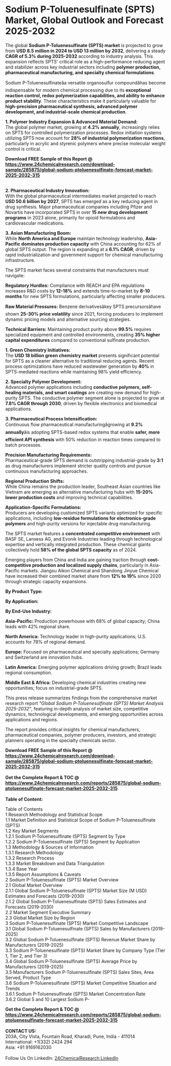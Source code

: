<h1>Sodium P-Toluenesulfinate (SPTS) Market, Global Outlook and Forecast 2025-2032</h1><p>The global <strong>Sodium P-Toluenesulfinate (SPTS) market</strong> is projected to grow from <strong>USD 8.5 million in 2024 to USD 13 million by 2032</strong>, delivering a steady <strong>CAGR of 5.3% during 2025-2032</strong> according to industry analysis. This expansion reflects SPTS' critical role as a high-performance reducing agent and stabilizer across key industrial sectors including <strong>polymer production, pharmaceutical manufacturing, and specialty chemical formulations</strong>.</p><p>Sodium P-Toluenesulfinateâa versatile organosulfur compoundâhas become indispensable for modern chemical processing due to its <strong>exceptional reaction control, redox polymerization capabilities, and ability to enhance product stability</strong>. These characteristics make it particularly valuable for <strong>high-precision pharmaceutical synthesis, advanced polymer development, and industrial-scale chemical production</strong>.</p><p><strong>1. Polymer Industry Expansion &amp; Advanced Material Demand:</strong><br>
The global polymer market, growing at <strong>4.2% annually</strong>, increasingly relies on SPTS for controlled polymerization processes. Redox initiation systems utilizing SPTS now account for <strong>28% of industrial polymerization reactions</strong>, particularly in acrylic and styrenic polymers where precise molecular weight control is critical.</p><div><b>Download FREE Sample of this Report @ 
            <a href="https://www.24chemicalresearch.com/download-sample/285875/global-sodium-ptoluenesulfinate-forecast-market-2025-2032-315">
            https://www.24chemicalresearch.com/download-sample/285875/global-sodium-ptoluenesulfinate-forecast-market-2025-2032-315</a></b></div><br><p><strong>2. Pharmaceutical Industry Innovation:</strong><br>
With the global pharmaceutical intermediates market projected to reach <strong>USD 50.6 billion by 2027</strong>, SPTS has emerged as a key reducing agent in drug synthesis. Major pharmaceutical companies including Pfizer and Novartis have incorporated SPTS in over <strong>15 new drug development programs</strong> in 2023 alone, primarily for opioid formulations and cardiovascular medications.</p><p><strong>3. Asian Manufacturing Boom:</strong><br>
While <strong>North America and Europe</strong> maintain technology leadership, <strong>Asia-Pacific dominates production capacity</strong> with China accounting for 62% of global SPTS output. The region is expanding at a <strong>6.1% CAGR</strong>, driven by rapid industrialization and government support for chemical manufacturing infrastructure.</p><p>The SPTS market faces several constraints that manufacturers must navigate:</p><p><strong>Regulatory Hurdles:</strong> Compliance with REACH and EPA regulations increases R&amp;D costs by <strong>12-18%</strong> and extends time-to-market by <strong>8-10 months</strong> for new SPTS formulations, particularly affecting smaller producers.</p><p><strong>Raw Material Pressures:</strong> Benzene derivativesâkey SPTS precursorsâhave shown <strong>25-30% price volatility</strong> since 2021, forcing producers to implement dynamic pricing models and alternative sourcing strategies.</p><p><strong>Technical Barriers:</strong> Maintaining product purity above <strong>99.5%</strong> requires specialized equipment and controlled environments, creating <strong>35% higher capital expenditures</strong> compared to conventional sulfinate production.</p><p><strong>1. Green Chemistry Initiatives:</strong><br>
The <strong>USD 18 billion green chemistry market</strong> presents significant potential for SPTS as a cleaner alternative to traditional reducing agents. Recent process optimizations have reduced wastewater generation by <strong>40%</strong> in SPTS-mediated reactions while maintaining 98% yield efficiency.</p><p><strong>2. Specialty Polymer Development:</strong><br>
Advanced polymer applications including <strong>conductive polymers, self-healing materials, and smart coatings</strong> are creating new demand for high-purity SPTS. The conductive polymer segment alone is projected to grow at <strong>7.8% CAGR through 2030</strong>, driven by flexible electronics and biomedical applications.</p><p><strong>3. Pharmaceutical Process Intensification:</strong><br>
Continuous flow pharmaceutical manufacturingâgrowing at <strong>9.2% annually</strong>âis adopting SPTS-based redox systems that enable <strong>safer, more efficient API synthesis</strong> with 50% reduction in reaction times compared to batch processes.</p><p><strong>Precision Manufacturing Requirements:</strong><br>
	Pharmaceutical-grade SPTS demand is outstripping industrial-grade by <strong>3:1</strong> as drug manufacturers implement stricter quality controls and pursue continuous manufacturing approaches.</p><p><strong>Regional Production Shifts:</strong><br>
	While China remains the production leader, Southeast Asian countries like Vietnam are emerging as alternative manufacturing hubs with <strong>15-20% lower production costs</strong> and improving technical capabilities.</p><p><strong>Application-Specific Formulations:</strong><br>
	Producers are developing customized SPTS variants optimized for specific applications, including <strong>low-residue formulations for electronics-grade polymers</strong> and high-purity versions for injectable drug manufacturing.</p><p>The SPTS market features a <strong>concentrated competitive environment</strong> with BASF SE, Lanxess AG, and Evonik Industries leading through technological expertise and vertically integrated production. These chemical giants collectively hold <strong>58% of the global SPTS capacity</strong> as of 2024.</p><p>Emerging players from China and India are gaining traction through <strong>cost-competitive production and localized supply chains</strong>, particularly in Asia-Pacific markets. Jiangsu Aikon Chemical and Shandong Jinyue Chemical have increased their combined market share from <strong>12% to 19%</strong> since 2020 through strategic capacity expansions.</p><p><strong>By Product Type:</strong></p><p><strong>By Application:</strong></p><p><strong>By End-Use Industry:</strong></p><p><strong>Asia-Pacific:</strong> Production powerhouse with 68% of global capacity; China leads with 42% regional share.</p><p><strong>North America:</strong> Technology leader in high-purity applications; U.S. accounts for 78% of regional demand.</p><p><strong>Europe:</strong> Focused on pharmaceutical and specialty applications; Germany and Switzerland are innovation hubs.</p><p><strong>Latin America:</strong> Emerging polymer applications driving growth; Brazil leads regional consumption.</p><p><strong>Middle East &amp; Africa:</strong> Developing chemical industries creating new opportunities; focus on industrial-grade SPTS.</p><p>This press release summarizes findings from the comprehensive market research report <em>"Global Sodium P-Toluenesulfinate (SPTS) Market Analysis 2025-2032"</em>, featuring in-depth analysis of market size, competitive dynamics, technological developments, and emerging opportunities across applications and regions.</p><p>The report provides critical insights for chemical manufacturers, pharmaceutical companies, polymer producers, investors, and strategic planners operating in the specialty chemicals sector.</p><div><b>Download FREE Sample of this Report @ 
            <a href="https://www.24chemicalresearch.com/download-sample/285875/global-sodium-ptoluenesulfinate-forecast-market-2025-2032-315">
            https://www.24chemicalresearch.com/download-sample/285875/global-sodium-ptoluenesulfinate-forecast-market-2025-2032-315</a></b></div><br><div><b>Get the Complete Report & TOC @ 
            <a href="https://www.24chemicalresearch.com/reports/285875/global-sodium-ptoluenesulfinate-forecast-market-2025-2032-315">
            https://www.24chemicalresearch.com/reports/285875/global-sodium-ptoluenesulfinate-forecast-market-2025-2032-315</a></b></div><br>
            <b>Table of Content:</b><p>Table of Contents<br />
1 Research Methodology and Statistical Scope<br />
1.1 Market Definition and Statistical Scope of Sodium P-Toluenesulfinate (SPTS)<br />
1.2 Key Market Segments<br />
1.2.1 Sodium P-Toluenesulfinate (SPTS) Segment by Type<br />
1.2.2 Sodium P-Toluenesulfinate (SPTS) Segment by Application<br />
1.3 Methodology & Sources of Information<br />
1.3.1 Research Methodology<br />
1.3.2 Research Process<br />
1.3.3 Market Breakdown and Data Triangulation<br />
1.3.4 Base Year<br />
1.3.5 Report Assumptions & Caveats<br />
2 Sodium P-Toluenesulfinate (SPTS) Market Overview<br />
2.1 Global Market Overview<br />
2.1.1 Global Sodium P-Toluenesulfinate (SPTS) Market Size (M USD) Estimates and Forecasts (2019-2030)<br />
2.1.2 Global Sodium P-Toluenesulfinate (SPTS) Sales Estimates and Forecasts (2019-2030)<br />
2.2 Market Segment Executive Summary<br />
2.3 Global Market Size by Region<br />
3 Sodium P-Toluenesulfinate (SPTS) Market Competitive Landscape<br />
3.1 Global Sodium P-Toluenesulfinate (SPTS) Sales by Manufacturers (2019-2025)<br />
3.2 Global Sodium P-Toluenesulfinate (SPTS) Revenue Market Share by Manufacturers (2019-2025)<br />
3.3 Sodium P-Toluenesulfinate (SPTS) Market Share by Company Type (Tier 1, Tier 2, and Tier 3)<br />
3.4 Global Sodium P-Toluenesulfinate (SPTS) Average Price by Manufacturers (2019-2025)<br />
3.5 Manufacturers Sodium P-Toluenesulfinate (SPTS) Sales Sites, Area Served, Product Type<br />
3.6 Sodium P-Toluenesulfinate (SPTS) Market Competitive Situation and Trends<br />
3.6.1 Sodium P-Toluenesulfinate (SPTS) Market Concentration Rate<br />
3.6.2 Global 5 and 10 Largest Sodium P-</p><div><b>Get the Complete Report & TOC @ 
            <a href="https://www.24chemicalresearch.com/reports/285875/global-sodium-ptoluenesulfinate-forecast-market-2025-2032-315">
            https://www.24chemicalresearch.com/reports/285875/global-sodium-ptoluenesulfinate-forecast-market-2025-2032-315</a></b></div><br><b>CONTACT US:</b><br>
            203A, City Vista, Fountain Road, Kharadi, Pune, India - 411014<br>
            International: +1(332) 2424 294<br>
            Asia: +91 9169162030 <br><br>
            Follow Us On LinkedIn: <a href="https://www.linkedin.com/company/24chemicalresearch/">24ChemicalResearch LinkedIn</a>